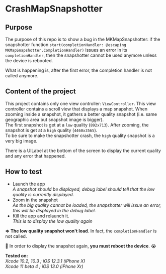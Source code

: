 # CrashMapSnapshotter

## Purpose
The purpose of this repo is to show a bug in the MKMapSnapshotter: if the snapshotter function `start(completionHandler: @escaping MKMapSnapshotter.CompletionHandler)` issues an error in its `completionHandler`, then the snapshotter cannot be used anymore unless the device is rebooted.

What is happening is, after the first error, the completion handler is not called anymore.

## Content of the project
This project contains only one view controller: `ViewController`. This view controller contains a scroll view that displays a map snapshot. When zooming inside a snapshot, it gathers a better quality snapshot (i.e. same geographic area but snapshot image is bigger).<br/>
The first snapshot is get at a `low` quality (`892x713`). After zooming, the snapshot is get at a `high` quality (`4460x3565`).<br/>
To be sure to make the snapshotter crash, the `high` quality snapshot is a very big image.

There is a UILabel at the bottom of the screen to display the current quality and any error that happened.

## How to test

- Launch the app<br/>
  *A snapshot should be displayed, debug label should tell that the low quality is currently displayed.*
- Zoom in the snapshot<br/>
  *As the big quality cannot be loaded, the snapshotter will issue an error, this will be displayed in the debug label.*
- Kill the app and relaunch it.<br/>
  *This is to display the low quality again*

**=> The low quality snapshot won't load**. In fact, the `completionHandler` is not called.

🐛 In order to display the snapshot again, **you must reboot the device**. 😭

**Tested on:<br/>**
*Xcode 10.2, 10.3 ; iOS 12.3.1 (iPhone X)<br/>
Xcode 11 beta 4 ; iOS 13.0 (iPhone Xr)*
